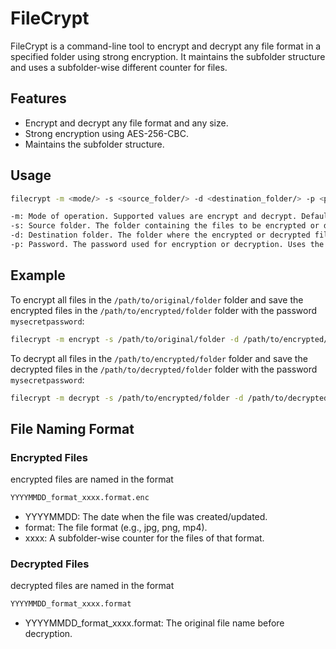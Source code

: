 # FileCrypt

FileCrypt is a command-line tool to encrypt and decrypt any file format in a specified folder using strong encryption. It maintains the subfolder structure and uses a subfolder-wise different counter for files.

## Features

- Encrypt and decrypt any file format and any size.
- Strong encryption using AES-256-CBC.
- Maintains the subfolder structure.

## Usage

```sh
filecrypt -m <mode/> -s <source_folder/> -d <destination_folder/> -p <password/>

-m: Mode of operation. Supported values are encrypt and decrypt. Default is encrypt.
-s: Source folder. The folder containing the files to be encrypted or decrypted.
-d: Destination folder. The folder where the encrypted or decrypted files will be saved. If not provided, it defaults to the source folder.
-p: Password. The password used for encryption or decryption. Uses the first 32 bytes of the password.
```

## Example

To encrypt all files in the `/path/to/original/folder` folder and save the encrypted files in the `/path/to/encrypted/folder` folder with the password `mysecretpassword`:

``` sh
filecrypt -m encrypt -s /path/to/original/folder -d /path/to/encrypted/folder -p mysecretpassword
```

To decrypt all files in the `/path/to/encrypted/folder` folder and save the decrypted files in the `/path/to/decrypted/folder` folder with the password `mysecretpassword`:

``` sh
filecrypt -m decrypt -s /path/to/encrypted/folder -d /path/to/decrypted/folder -p mysecretpassword
```

## File Naming Format

### Encrypted Files

encrypted files are named in the format

``` markdown
YYYYMMDD_format_xxxx.format.enc
```

- YYYYMMDD: The date when the file was created/updated.
- format: The file format (e.g., jpg, png, mp4).
- xxxx: A subfolder-wise counter for the files of that format.

### Decrypted Files

decrypted files are named in the format

``` markdown
YYYYMMDD_format_xxxx.format
```

- YYYYMMDD_format_xxxx.format: The original file name before decryption.
